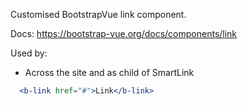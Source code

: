 Customised BootstrapVue link component.

Docs: https://bootstrap-vue.org/docs/components/link

Used by:
- Across the site and as child of SmartLink

```jsx
  <b-link href="#">Link</b-link>
```
